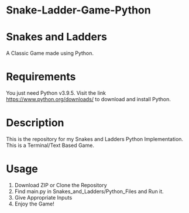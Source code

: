 # Snake-Ladder-Game-Python
# Snakes and Ladders 
A Classic Game made using Python.

# Requirements
You just need Python v3.9.5. 
Visit the link https://www.python.org/downloads/ to download and install Python.

# Description
This is the repository for my Snakes and Ladders Python Implementation.
This is a Terminal/Text Based Game.

# Usage
1. Download ZIP or Clone the Repository
2. Find main.py in Snakes_and_Ladders/Python_Files and Run it.
3. Give Appropriate Inputs
4. Enjoy the Game!
